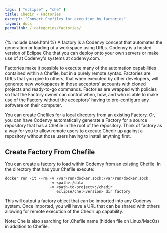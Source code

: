 ```yaml
---
tags: [ "eclipse" , "che" ]
title: Chedir - Factories
excerpt: "Convert Chefiles for execution by factories"
layout: docs
permalink: /:categories/factories/
---
```

{% include base.html %}
A factory is a Codenvy concept that automates the generation or loading of a workspace using URLs. Codenvy is a hosted version of Eclipse Che that you can deploy onto your own servers or make use of at Codenvy's systems at codenvy.com.

Factories make it possible to execute many of the automation capabilities contained within a Chefile, but in a purely remote syntax. Factories are URLs that you give to others, that when executed by other developers, will generate new workspaces in those acceptors' accounts with cloned projects and ready-to-go commands. Factories are wrapped with policies so that the Factory owner can control when, how, and who is able to make use of the Factory without the acceptors' having to pre-configure any software on their computer.

You can create Chefiles for a local directory from an existing Factory. Or, you can have Codenvy automatically generate a Factory for a source repository that has a Chefile in the root of the repository. Think of factory as a way for you to allow remote users to execute Chedir up against a repository without those users having to install anything first.

## Create Factory From Chefile
You can create a factory to load within Codenvy from an existing Chefile. In the directory that has your Chefile execute:

```shell  
docker run -it --rm -v /var/run/docker.sock:/var/run/docker.sock
                    -v <path>:/data
                    -v <path-to-project>:/chedir
                       eclipse/che:<version> dir factory
```

This will output a factory object that can be imported into any Codenvy system. Once imported, you will have a URL that can be shared with others allowing for remote execution of the Chedir up capability.

Note: Che is also searching for .Chefile name (hidden file on Linux/MacOs) in addition to Chefile.
